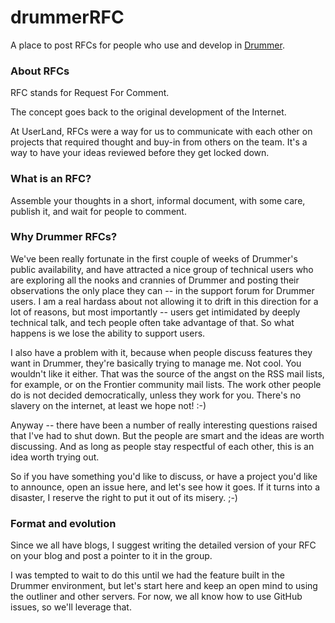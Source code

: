 # drummerRFC

A place to post RFCs for people who use and develop in <a href="http://drummer.scripting.com/">Drummer</a>. 

### About RFCs

RFC stands for Request For Comment.

The concept goes back to the original development of the Internet.

At UserLand, RFCs were a way for us to communicate with each other on projects that required thought and buy-in from others on the team. It's a way to have your ideas reviewed before they get locked down. 

### What is an RFC?

Assemble your thoughts in a short, informal document, with some care, publish it, and wait for people to comment. 

### Why Drummer RFCs?

We've been really fortunate in the first couple of weeks of Drummer's public availability, and have attracted a nice group of technical users who are exploring all the nooks and crannies of Drummer and posting their observations the only place they can -- in the support forum for Drummer users. I am a real hardass about not allowing it to drift in this direction for a lot of reasons, but most importantly -- users get intimidated by deeply technical talk, and tech people often take advantage of that. So what happens is we lose the ability to support users. 

I also have a problem with it, because when people discuss features they want in Drummer, they're basically trying to manage me. Not cool. You wouldn't like it either. That was the source of the angst on the RSS mail lists, for example, or on the Frontier community mail lists. The work other people do is not decided democratically, unless they work for you. There's no slavery on the internet, at least we hope not! :-)

Anyway -- there have been a number of really interesting questions raised that I've had to shut down. But the people are smart and the ideas are worth discussing. And as long as people stay respectful of each other, this is an idea worth trying out. 

So if you have something you'd like to discuss, or have a project you'd like to announce, open an issue here, and let's see how it goes. If it turns into a disaster, I reserve the right to put it out of its misery. ;-)

### Format and evolution

Since we all have blogs, I suggest writing the detailed version of your RFC on your blog and post a pointer to it in the group. 

I was tempted to wait to do this until we had the feature built in the Drummer environment, but let's start here and keep an open mind to using the outliner and other servers. For now, we all know how to use GitHub issues, so we'll leverage that. 

